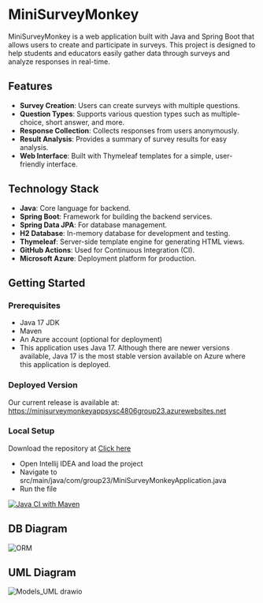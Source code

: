 # MiniSurveyMonkey

MiniSurveyMonkey is a web application built with Java and Spring Boot that allows users to create and participate in surveys. This project is designed to help students and educators easily gather data through surveys and analyze responses in real-time.

## Features

- **Survey Creation**: Users can create surveys with multiple questions.
- **Question Types**: Supports various question types such as multiple-choice, short answer, and more.
- **Response Collection**: Collects responses from users anonymously.
- **Result Analysis**: Provides a summary of survey results for easy analysis.
- **Web Interface**: Built with Thymeleaf templates for a simple, user-friendly interface.

## Technology Stack

- **Java**: Core language for backend.
- **Spring Boot**: Framework for building the backend services.
- **Spring Data JPA**: For database management.
- **H2 Database**: In-memory database for development and testing.
- **Thymeleaf**: Server-side template engine for generating HTML views.
- **GitHub Actions**: Used for Continuous Integration (CI).
- **Microsoft Azure**: Deployment platform for production.

## Getting Started

### Prerequisites

- Java 17 JDK
- Maven
- An Azure account (optional for deployment)
- This application uses Java 17. Although there are newer versions available, Java 17 is the most stable version available on Azure where this application is deployed.
### Deployed Version
Our current release is available at: https://minisurveymonkeyappsysc4806group23.azurewebsites.net

### Local Setup
Download the repository at [Click here](https://github.com/Imadmalaq/MiniSurveyMonkey-new.git)
- Open Intellij IDEA and load the project
- Navigate to src/main/java/com/group23/MiniSurveyMonkeyApplication.java
- Run the file

    


[![Java CI with Maven](https://github.com/Imadmalaq/MiniSurveyMonkey-new/actions/workflows/maven.yml/badge.svg)](https://github.com/Imadmalaq/MiniSurveyMonkey-new/actions/workflows/maven.yml)
## DB Diagram
![ORM](https://github.com/user-attachments/assets/f75b0419-321f-4038-b1b7-625b0fc0ceea)



## UML Diagram
![Models_UML drawio](https://github.com/user-attachments/assets/6d7f57ed-2ed7-4ec8-b353-0f7651c8c6b4)










